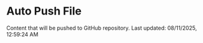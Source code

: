 # Auto Push File

Content that will be pushed to GitHub repository.
Last updated: 08/11/2025, 12:59:24 AM